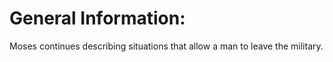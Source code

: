 # General Information:

Moses continues describing situations that allow a man to leave the military.